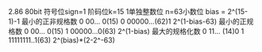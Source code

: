 2.86 
80bit 符号位sign=1 阶码位k=15 1单独整数位 n=63小数位
bias = 2^(15-1)-1
最小的正非规格数   0 00... 0(15) 0  00000...(62)1        2^(1-bias-63)
最小的正规格数     0 00... 0(15) 1  00000...0(63)        2^(1-bias)
最大的规格化数     0 11... (14)0 1  11111111..1(63)      2^(bias)*(2-2^-63)